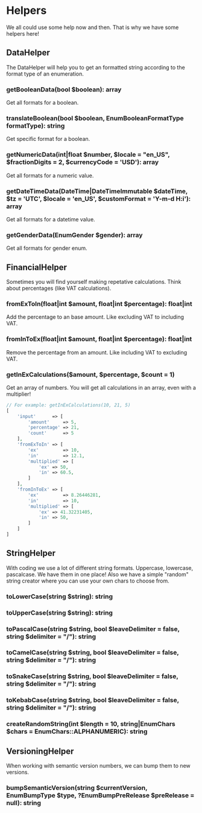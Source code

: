 # Helpers

We all could use some help now and then. That is why we have some helpers here!

## DataHelper

The DataHelper will help you to get an formatted string according to the format type of an enumeration.

### getBooleanData(bool \$boolean): array

Get all formats for a boolean.

### translateBoolean(bool \$boolean, EnumBooleanFormatType formatType): string

Get specific format for a boolean.

### getNumericData(int|float \$number, \$locale = "en_US", \$fractionDigits = 2, \$currencyCode = 'USD'): array

Get all formats for a numeric value.

### getDateTimeData(DateTime|DateTimeImmutable \$dateTime, \$tz = 'UTC', \$locale = 'en_US', \$customFormat = 'Y-m-d H:i'): array

Get all formats for a datetime value.

### getGenderData(EnumGender \$gender): array

Get all formats for gender enum.


## FinancialHelper

Sometimes you will find yourself making repetative calculations. Think about percentages (like VAT calculations).

### fromExToIn(float|int \$amount, float|int \$percentage): float|int

Add the percentage to an base amount. Like excluding VAT to including VAT.

### fromInToEx(float|int \$amount, float|int \$percentage): float|int

Remove the percentage from an amount. Like including VAT to excluding VAT.

### getInExCalculations(\$amount, \$percentage, \$count = 1)

Get an array of numbers. You will get all calculations in an array, even with a multiplier!

```php
// For example: getInExCalculations(10, 21, 5)
[
    'input'      => [
        'amount'     => 5,
        'percentage' => 21,
        'count'      => 5
    ],
    'fromExToIn' => [
        'ex'         => 10,
        'in'         => 12.1,
        'multiplied' => [
            'ex' => 50,
            'in' => 60.5,
        ]
    ],
    'fromInToEx' => [
        'ex'         => 8.26446281,
        'in'         => 10,
        'multiplied' => [
            'ex' => 41.32231405,
            'in' => 50,
        ]
    ]
]
```

## StringHelper

With coding we use a lot of different string formats. Uppercase, lowercase, pascalcase. We have them in one place!
Also we have a simple "random" string creator where you can use your own chars to choose from.

### toLowerCase(string \$string): string
### toUpperCase(string \$string): string
### toPascalCase(string \$string, bool \$leaveDelimiter = false, string \$delimiter = "/"): string
### toCamelCase(string \$string, bool \$leaveDelimiter = false, string \$delimiter = "/"): string
### toSnakeCase(string \$string, bool \$leaveDelimiter = false, string \$delimiter = "/"): string
### toKebabCase(string \$string, bool \$leaveDelimiter = false, string \$delimiter = "/"): string
### createRandomString(int \$length = 10, string|EnumChars \$chars = EnumChars::ALPHANUMERIC): string

## VersioningHelper

When working with semantic version numbers, we can bump them to new versions.

### bumpSemanticVersion(string \$currentVersion, EnumBumpType \$type, ?EnumBumpPreRelease \$preRelease = null): string